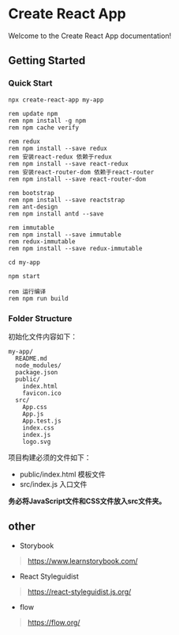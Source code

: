 # Create React App
Welcome to the Create React App documentation!
## Getting Started

### Quick Start

```CMD
npx create-react-app my-app

rem update npm
rem npm install -g npm
rem npm cache verify

rem redux
rem npm install --save redux
rem 安装react-redux 依赖于redux
rem npm install --save react-redux
rem 安装react-router-dom 依赖于react-router
rem npm install --save react-router-dom

rem bootstrap
rem npm install --save reactstrap
rem ant-design
rem npm install antd --save

rem immutable
rem npm install --save immutable
rem redux-immutable
rem npm install --save redux-immutable

cd my-app

npm start

rem 运行编译
rem npm run build
```

### Folder Structure
初始化文件内容如下：
```
my-app/
  README.md
  node_modules/
  package.json
  public/
    index.html
    favicon.ico
  src/
    App.css
    App.js
    App.test.js
    index.css
    index.js
    logo.svg
```
项目构建必须的文件如下：
- public/index.html 模板文件
- src/index.js 入口文件

**务必将JavaScript文件和CSS文件放入src文件夹。**


## other
- Storybook
> https://www.learnstorybook.com/
- React Styleguidist
> https://react-styleguidist.js.org/
- flow
> https://flow.org/
